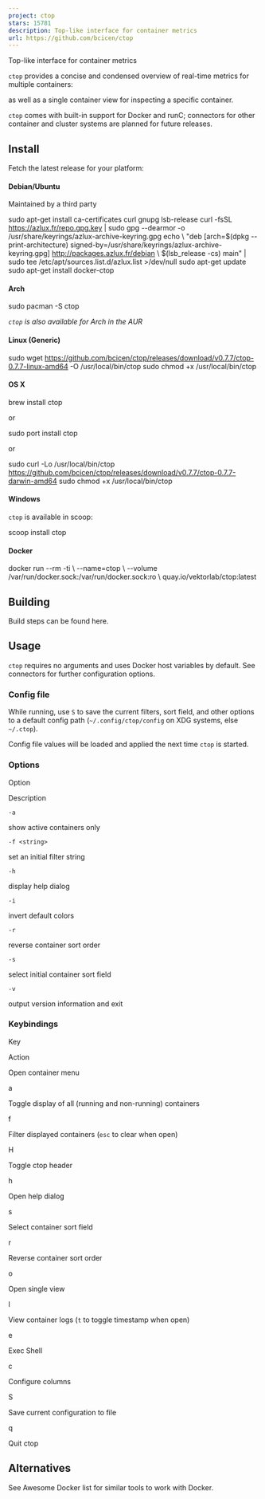 ```yaml
---
project: ctop
stars: 15781
description: Top-like interface for container metrics
url: https://github.com/bcicen/ctop
---
```


Top-like interface for container metrics

`ctop` provides a concise and condensed overview of real-time metrics for multiple containers:

as well as a single container view for inspecting a specific container.

`ctop` comes with built-in support for Docker and runC; connectors for other container and cluster systems are planned for future releases.

Install
-------

Fetch the latest release for your platform:

#### Debian/Ubuntu

Maintained by a third party

sudo apt-get install ca-certificates curl gnupg lsb-release
curl -fsSL https://azlux.fr/repo.gpg.key | sudo gpg --dearmor -o /usr/share/keyrings/azlux-archive-keyring.gpg
echo \\
  "deb \[arch=$(dpkg --print-architecture) signed-by=/usr/share/keyrings/azlux-archive-keyring.gpg\] http://packages.azlux.fr/debian \\
  $(lsb\_release -cs) main" | sudo tee /etc/apt/sources.list.d/azlux.list \>/dev/null
sudo apt-get update
sudo apt-get install docker-ctop

#### Arch

sudo pacman -S ctop

_`ctop` is also available for Arch in the AUR_

#### Linux (Generic)

sudo wget https://github.com/bcicen/ctop/releases/download/v0.7.7/ctop-0.7.7-linux-amd64 -O /usr/local/bin/ctop
sudo chmod +x /usr/local/bin/ctop

#### OS X

brew install ctop

or

sudo port install ctop

or

sudo curl -Lo /usr/local/bin/ctop https://github.com/bcicen/ctop/releases/download/v0.7.7/ctop-0.7.7-darwin-amd64
sudo chmod +x /usr/local/bin/ctop

#### Windows

`ctop` is available in scoop:

scoop install ctop

#### Docker

docker run --rm -ti \\
  --name=ctop \\
  --volume /var/run/docker.sock:/var/run/docker.sock:ro \\
  quay.io/vektorlab/ctop:latest

Building
--------

Build steps can be found here.

Usage
-----

`ctop` requires no arguments and uses Docker host variables by default. See connectors for further configuration options.

### Config file

While running, use `S` to save the current filters, sort field, and other options to a default config path (`~/.config/ctop/config` on XDG systems, else `~/.ctop`).

Config file values will be loaded and applied the next time `ctop` is started.

### Options

Option

Description

`-a`

show active containers only

`-f <string>`

set an initial filter string

`-h`

display help dialog

`-i`

invert default colors

`-r`

reverse container sort order

`-s`

select initial container sort field

`-v`

output version information and exit

### Keybindings

Key

Action

<ENTER>

Open container menu

a

Toggle display of all (running and non-running) containers

f

Filter displayed containers (`esc` to clear when open)

H

Toggle ctop header

h

Open help dialog

s

Select container sort field

r

Reverse container sort order

o

Open single view

l

View container logs (`t` to toggle timestamp when open)

e

Exec Shell

c

Configure columns

S

Save current configuration to file

q

Quit ctop

Alternatives
------------

See Awesome Docker list for similar tools to work with Docker.
